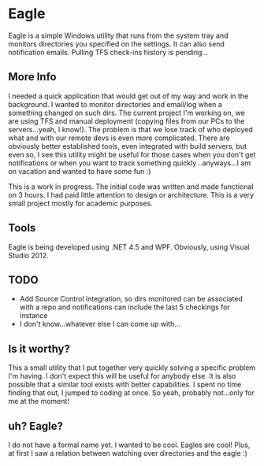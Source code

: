 Eagle
=====

Eagle is a simple Windows utility that runs from the system tray and monitors directories you specified on the settings. It can also send notification emails. Pulling TFS check-ins history is pending...

## More Info

I needed a quick application that would get out of my way and work in the background. I wanted to monitor directories and email/log when a something changed on such dirs. The current project I'm working on, we are using TFS and manual deployment (copying files from our PCs to the servers...yeah, I know!). The problem is that we lose track of who deployed what and with our remote devs is even more complicated. There are obviously better established tools, even integrated with build servers, but even so, I see this utility might be useful for those cases when you don't get notifications or when you want to track something quickly ..anyways...I am on vacation and wanted to have some fun :)

This is a work in progress. The initial code was written and made functional on 3 hours. I had paid little attention to design or architecture. This is a very small project mostly for academic purposes.

## Tools

Eagle is being developed using .NET 4.5 and WPF. Obviously, using Visual Studio 2012.

## TODO

 - Add Source Control integration, so dirs monitored can be associated with a repo and notifications can include the last 5 checkings for instance
 - I don't know...whatever else I can come up with...
 
## Is it worthy? 
 
This a small utility that I put together very quickly solving a specific problem I'm having. I don't expect this will be useful for anybody else. It is also possible that a similar tool exists with better capabilities. I spent no time finding that out, I jumped to coding at once. So yeah, probably not...only for me at the moment!
 
## uh? Eagle?

I do not have a formal name yet. I wanted to be cool. Eagles are cool! Plus, at first I saw a relation between watching over directories and the eagle :)

